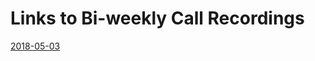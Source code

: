 # Links to Bi-weekly Call Recordings

[2018-05-03](https://drive.google.com/file/d/15athJ7UW_xLYwT0J6pdOUzmYbhzaQ2_M/view?usp=sharing)
